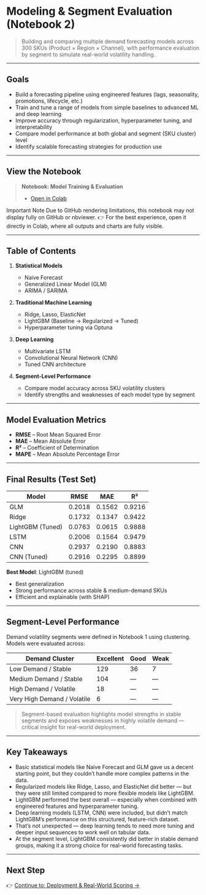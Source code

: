 # Modeling & Segment Evaluation (Notebook 2)

> Building and comparing multiple demand forecasting models across 300 SKUs (Product × Region × Channel), with performance evaluation by segment to simulate real-world volatility handling.

---

## Goals

- Build a forecasting pipeline using engineered features (lags, seasonality, promotions, lifecycle, etc.)
- Train and tune a range of models from simple baselines to advanced ML and deep learning
- Improve accuracy through regularization, hyperparameter tuning, and interpretability
- Compare model performance at both global and segment (SKU cluster) level
- Identify scalable forecasting strategies for production use

---

## View the Notebook
> **Notebook: Model Training & Evaluation**  
> - [Open in Colab](https://colab.research.google.com/github/Timensider/demand_forecasting_beauty_products/blob/main/notebooks/project_2_demand_forecasting_models.ipynb)  

Important Note
Due to GitHub rendering limitations, this notebook may not display fully on GitHub or nbviewer.
👉 For the best experience, open it directly in Colab, where all outputs and charts are fully visible.

---

## Table of Contents

1. **Statistical Models**
   - Naive Forecast  
   - Generalized Linear Model (GLM)  
   - ARIMA / SARIMA  

2. **Traditional Machine Learning**
   - Ridge, Lasso, ElasticNet  
   - LightGBM (Baseline → Regularized → Tuned)  
   - Hyperparameter tuning via Optuna  

3. **Deep Learning**
   - Multivariate LSTM  
   - Convolutional Neural Network (CNN)  
   - Tuned CNN architecture  

4. **Segment-Level Performance**
   - Compare model accuracy across SKU volatility clusters  
   - Identify strengths and weaknesses of each model type by segment  

---

## Model Evaluation Metrics

- **RMSE** – Root Mean Squared Error  
- **MAE** – Mean Absolute Error  
- **R²** – Coefficient of Determination  
- **MAPE** – Mean Absolute Percentage Error  

---

## Final Results (Test Set)

| Model              | RMSE   | MAE    | R²     |
|-------------------|--------|--------|--------|
| GLM               | 0.2018 | 0.1562 | 0.9216 |
| Ridge             | 0.1732 | 0.1347 | 0.9422 |
| LightGBM (Tuned)  | 0.0763 | 0.0615 | 0.9888 |
| LSTM              | 0.2006 | 0.1564 | 0.9479 |
| CNN               | 0.2937 | 0.2190 | 0.8883 |
| CNN (Tuned)       | 0.2916 | 0.2295 | 0.8899 |


**Best Model**: LightGBM (tuned)  
- Best generalization  
- Strong performance across stable & medium-demand SKUs  
- Efficient and explainable (with SHAP)

---

## Segment-Level Performance

Demand volatility segments were defined in Notebook 1 using clustering. Models were evaluated across:

| Demand Cluster              | Excellent | Good | Weak |
|----------------------------|-----------|------|------|
| Low Demand / Stable        | 129       | 36   | 7    |
| Medium Demand / Stable     | 104       | —    | —    |
| High Demand / Volatile     | 18        | —    | —    |
| Very High Demand / Volatile| 6         | —    | —    |

> Segment-based evaluation highlights model strengths in stable segments and exposes weaknesses in highly volatile demand — critical insight for real-world deployment.

---

## Key Takeaways

 - Basic statistical models like Naive Forecast and GLM gave us a decent starting point, but they couldn’t handle more complex patterns in the data.
 - Regularized models like Ridge, Lasso, and ElasticNet did better — but they were still limited compared to more flexible models like LightGBM.
 - LightGBM performed the best overall — especially when combined with engineered features and hyperparameter tuning.
 - Deep learning models (LSTM, CNN) were included, but didn’t match LightGBM’s performance on this structured, feature-rich dataset.
 - That’s not unexpected — deep learning tends to need more tuning and deeper input sequences to work well on tabular data.
 - At the segment level, LightGBM consistently did better in stable demand groups, making it a strong choice for real-world forecasting tasks.

---

## Next Step

👉 [Continue to: Deployment & Real-World Scoring →](README_deployment.md)
